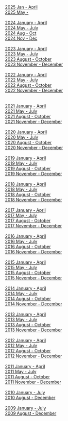 <a href = "https://tastethewhip.github.io/2025_part_i.html">2025 Jan - April </a><br>
<a href = "https://tastethewhip.github.io/2025_part_ii.html">2025 May -   </a><br><br>
<a href = "https://tastethewhip.github.io/2024_part_i.html">2024 January - April </a><br>
<a href = "https://tastethewhip.github.io/2024_part_ii.html">2024 May - July  </a><br>
<a href = "https://tastethewhip.github.io/2024_part_iii.html">2024 Aug - Oct  </a><br>
<a href = "https://tastethewhip.github.io/2024_part_iv.html">2024 Nov - Dec  </a><br><br>
<a href = "https://tastethewhip.github.io/2023_part_i.html">2023 January - April</a><br>
<a href = "https://tastethewhip.github.io/2023_part_ii.html">2023 May - July</a><br>
<a href = "https://tastethewhip.github.io/2023_part_iii.html">2023 August - October</a><br>
<a href = "https://tastethewhip.github.io/2023_part_iv.html">2023 November - December</a><br><br>
<a href = "https://tastethewhip.github.io/2022_part_i.html">2022 January - April</a><br>
<a href = "https://tastethewhip.github.io/2022_part_ii.html">2022 May - July</a><br>
<a href = "https://tastethewhip.github.io/2022_part_iii.html">2022 August - October</a><br>
<a href = "https://tastethewhip.github.io/2022_part_iv.html">2022 November - December</a><br><br>   
<a href = "https://tastethewhip.github.io/2021_part_i.html">2021 January - April</a><br>
<a href = "https://tastethewhip.github.io/2021_part_ii.html">2021 May - July</a><br>
<a href = "https://tastethewhip.github.io/2021_part_iii.html">2021 August - October</a><br>
<a href = "https://tastethewhip.github.io/2021_part_iv.html">2021 November - December</a><br><br>
<a href = "https://tastethewhip.github.io/2020_part_i.html">2020 January - April</a><br>
<a href = "https://tastethewhip.github.io/2020_part_ii.html">2020 May - July</a><br>
<a href = "https://tastethewhip.github.io/2020_part_iii.html">2020 August - October</a><br>
<a href = "https://tastethewhip.github.io/2020_part_iv.html">2020 November - December</a><br><br>
<a href = "https://tastethewhip.github.io/2019_part_i.html">2019 January - April</a><br>
<a href = "https://tastethewhip.github.io/2019_part_ii.html">2019 May - July</a><br>
<a href = "https://tastethewhip.github.io/2019_part_iii.html">2019 August - October</a><br>
<a href = "https://tastethewhip.github.io/2019_part_iv.html">2019 November - December</a><br><br>
<a href = "https://tastethewhip.github.io/2018_part_i.html">2018 January - April</a><br>
<a href = "https://tastethewhip.github.io/2018_part_ii.html">2018 May - July</a><br>
<a href = "https://tastethewhip.github.io/2018_part_iii.html">2018 August - October</a><br>
<a href = "https://tastethewhip.github.io/2018_part_iv.html">2018 November - December</a><br><br>
<a href = "https://tastethewhip.github.io/2017_part_i.html">2017 January - April</a><br>
<a href = "https://tastethewhip.github.io/2017_part_ii.html">2017 May - July</a><br>
<a href = "https://tastethewhip.github.io/2017_part_iii.html">2017 August - October</a><br>
<a href = "https://tastethewhip.github.io/2017_part_iv.html">2017 November - December</a><br><br>
<a href = "https://tastethewhip.github.io/2016_part_i.html">2016 January - April</a><br>
<a href = "https://tastethewhip.github.io/2016_part_ii.html">2016 May - July</a><br>
<a href = "https://tastethewhip.github.io/2016_part_iii.html">2016 August - October</a><br>
<a href = "https://tastethewhip.github.io/2016_part_iv.html">2016 November - December</a><br><br>
<a href = "https://tastethewhip.github.io/2015_part_i.html">2015 January - April</a><br>
<a href = "https://tastethewhip.github.io/2015_part_ii.html">2015 May - July</a><br>
<a href = "https://tastethewhip.github.io/2015_part_iii.html">2015 August - October</a><br>
<a href = "https://tastethewhip.github.io/2015_part_iv.html">2015 November - December</a><br><br>
<a href = "https://tastethewhip.github.io/2014_part_i.html">2014 January - April</a><br>
<a href = "https://tastethewhip.github.io/2014_part_ii.html">2014 May - July</a><br>
<a href = "https://tastethewhip.github.io/2014_part_iii.html">2014 August - October</a><br>
<a href = "https://tastethewhip.github.io/2014_part_iv.html">2014 November - December</a><br><br>
<a href = "https://tastethewhip.github.io/2013_part_i.html">2013 January - April</a><br>
<a href = "https://tastethewhip.github.io/2013_part_ii.html">2013 May - July</a><br>
<a href = "https://tastethewhip.github.io/2013_part_iii.html">2013 August - October</a><br>
<a href = "https://tastethewhip.github.io/2013_part_iv.html">2013 November - December</a><br><br>
<a href = "https://tastethewhip.github.io/2012_part_i.html">2012 January - April</a><br>
<a href = "https://tastethewhip.github.io/2012_part_ii.html">2012 May - July</a><br>
<a href = "https://tastethewhip.github.io/2012_part_iii.html">2012 August - October</a><br>
<a href = "https://tastethewhip.github.io/2012_part_iv.html">2012 November - December</a><br><br>
<a href = "https://tastethewhip.github.io/2011_part_i.html">2011 January - April</a><br>
<a href = "https://tastethewhip.github.io/2011_part_ii.html">2011 May - July</a><br>
<a href = "https://tastethewhip.github.io/2011_part_iii.html">2011 August - October</a><br>
<a href = "https://tastethewhip.github.io/2011_part_iv.html">2011 November - December</a><br><br>
<a href = "https://tastethewhip.github.io/2010_part_i.html">2010 January - July</a><br>
<a href = "https://tastethewhip.github.io/2010_part_ii.html">2010 August - December</a><br><br>
<a href = "https://tastethewhip.github.io/2009_part_i.html">2009 January - July</a><br>
<a href = "https://tastethewhip.github.io/2009_part_ii.html">2009 August - December</a><br><br>

